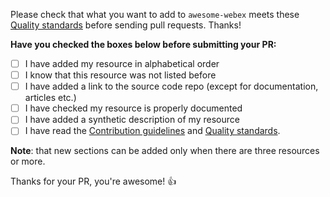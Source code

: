 Please check that what you want to add to `awesome-webex` meets these [Quality standards](./CONTRIBUTING.md#quality-standard) before sending pull requests. Thanks!

**Have you checked the boxes below before submitting your PR:**
- [ ] I have added my resource in alphabetical order
- [ ] I know that this resource was not listed before
- [ ] I have added a link to the source code repo (except for documentation, articles etc.)
- [ ] I have checked my resource is properly documented
- [ ] I have added a synthetic description of my resource
- [ ] I have read the [Contribution guidelines](./CONTRIBUTING.md#contribution-guidelines) and [Quality standards](./CONTRIBUTING.md#quality-standard).

**Note**: that new sections can be added only when there are three resources or more.

Thanks for your PR, you're awesome! :+1: